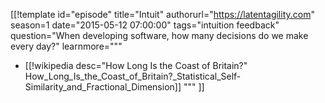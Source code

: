 [[!template id="episode"
title="Intuit"
authorurl="https://latentagility.com"
season=1
date="2015-05-12 07:00:00"
tags="intuition feedback"
question="When developing software, how many decisions do we make every day?"
learnmore="""
- [[!wikipedia desc="How Long Is the Coast of Britain?" How_Long_Is_the_Coast_of_Britain?_Statistical_Self-Similarity_and_Fractional_Dimension]]
"""
]]
